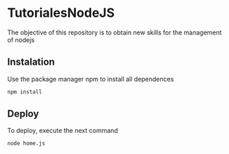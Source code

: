 # TutorialesNodeJS
The objective of this repository is to obtain new skills for the management of nodejs
## Instalation
Use the package manager npm to install all dependences
```bash
npm install

```
## Deploy
To deploy, execute the next command
```bash
node home.js

```
